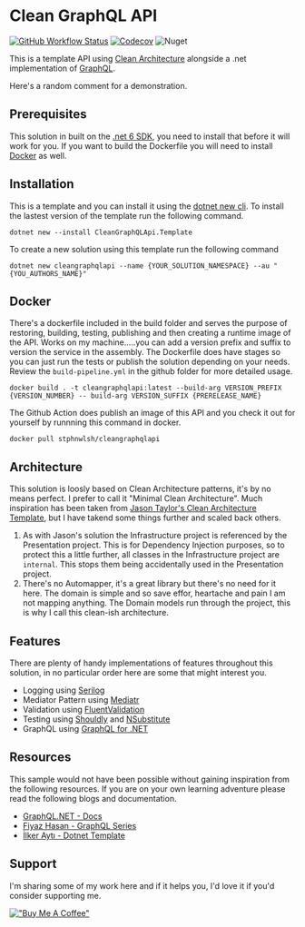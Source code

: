# Clean GraphQL API
[![GitHub Workflow Status](https://img.shields.io/github/workflow/status/stphnwlsh/CleanGraphQLApi/Build%20Pipeline?label=Build%20Pipeline&logo=github&logoColor=white&style=for-the-badge)](https://github.com/stphnwlsh/CleanGraphQLApi/actions/workflows/build-pipeline.yml)
[![Codecov](https://img.shields.io/codecov/c/github/stphnwlsh/CleanGraphQLApi?label=Code%20Coverage&logo=codecov&logoColor=white&style=for-the-badge)](https://codecov.io/gh/stphnwlsh/CleanGraphQLApi)
![Nuget](https://img.shields.io/nuget/v/CleanGraphQLApi.Template?label=nuget%20template&logo=nuget&logoColor=white&style=for-the-badge)

This is a template API using [Clean Architecture](https://blog.cleancoder.com/uncle-bob/2012/08/13/the-clean-architecture.html) alongside a .net implementation of [GraphQL](https://github.com/graphql-dotnet/graphql-dotnet).

Here's a random comment for a demonstration.

## Prerequisites
This solution in built on the [.net 6 SDK](https://dotnet.microsoft.com/download/dotnet/6.0), you need to install that before it will work for you.  If you want to build the Dockerfile you will need to install  [Docker](https://www.docker.com/products/docker-desktop) as well.

## Installation
This is a template and you can install it using the [dotnet new cli](https://docs.microsoft.com/en-us/dotnet/core/tools/dotnet-new).  To install the lastest version of the template run the following command.
```
dotnet new --install CleanGraphQLApi.Template
```
To create a new solution using this template run the following command
```
dotnet new cleangraphqlapi --name {YOUR_SOLUTION_NAMESPACE} --au "{YOU_AUTHORS_NAME}"
```

## Docker
There's a dockerfile included in the build folder and serves the purpose of restoring, building, testing, publishing and then creating a runtime image of the API.  Works on my machine.....you can add a version prefix and suffix to version the service in the assembly.  The Dockerfile does have stages so you can just run the tests or publish the solution depending on your needs.  Review the `build-pipeline.yml` in the github folder for more detailed usage.

```
docker build . -t cleangraphqlapi:latest --build-arg VERSION_PREFIX {VERSION_NUMBER} -- build-arg VERSION_SUFFIX {PRERELEASE_NAME}
```

The Github Action does publish an image of this API and you check it out for yourself by runnning this command in docker.

```
docker pull stphnwlsh/cleangraphqlapi
```

## Architecture
This solution is loosly based on Clean Architecture patterns, it's by no means perfect.  I prefer to call it "Minimal Clean Architecture".  Much inspiration has been taken from [Jason Taylor's Clean Architecture Template](https://github.com/jasontaylordev/CleanArchitecture), but I have takend some things further and scaled back others.

1. As with Jason's solution the Infrastructure project is referenced by the Presentation project.  This is for Dependency Injection purposes, so to protect this a little further, all classes in the Infrastructure project are `internal`.  This stops them being accidentally used in the Presentation project.
1. There's no Automapper, it's a great library but there's no need for it here.  The domain is simple and so save effor, heartache and pain I am not mapping anything.  The Domain models run through the project, this is why I call this clean-ish architecture. 

## Features
There are plenty of handy implementations of features throughout this solution, in no particular order here are some that might interest you.

- Logging using [Serilog](https://github.com/serilog/serilog)
- Mediator Pattern using [Mediatr](https://github.com/jbogard/MediatR)
- Validation using [FluentValidation](https://github.com/FluentValidation/FluentValidation)
- Testing using [Shouldly](https://github.com/shouldly/shouldly) and [NSubstitute](https://github.com/nsubstitute/NSubstitute)
- GraphQL using [GraphQL for .NET](https://github.com/graphql-dotnet/graphql-dotnet)

## Resources
This sample would not have been possible without gaining inspiration from the following resources.  If you are on your own learning adventure please read the following blogs and documentation.
- [GraphQL.NET - Docs](https://graphql-dotnet.github.io/docs/getting-started/introduction)
- [Fiyaz Hasan - GraphQL Series](https://fiyazhasan.me/tag/graphql/)
- [İlker Aytı - Dotnet Template](https://github.com/iayti/Matech.Sample.Template)

## Support
I'm sharing some of my work here and if it helps you, I'd love it if you'd consider supporting me.

[!["Buy Me A Coffee"](https://www.buymeacoffee.com/assets/img/guidelines/download-assets-sm-1.svg)](https://www.buymeacoffee.com/stphnwlsh)
